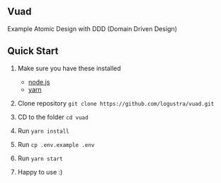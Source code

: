 ## Vuad
Example Atomic Design with DDD (Domain Driven Design)

## Quick Start
1. Make sure you have these installed
    * [node.js](http://nodejs.org/)
    * [yarn](https://yarnpkg.com/en/)

2. Clone repository `git clone https://github.com/logustra/vuad.git`
3. CD to the folder `cd vuad` 
4. Run `yarn install`
5. Run `cp .env.example .env`
6. Run `yarn start`
7. Happy to use :) 
